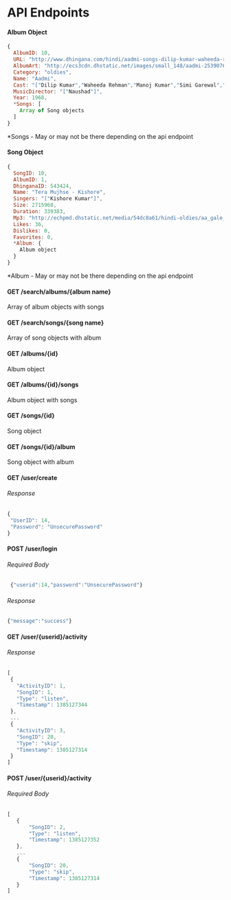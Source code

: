 # API Endpoints

#### Album Object
```javascript
{
  AlbumID: 10,
  URL: "http://www.dhingana.com/hindi/aadmi-songs-dilip-kumar-waheeda-rehman-oldies-30f4bd1",
  AlbumArt: "http://ecs3cdn.dhstatic.net/images/small_148/aadmi-25390767151fa064f78edb2.49249312.Jpg",
  Category: "oldies",
  Name: "Aadmi",
  Cast: "["Dilip Kumar","Waheeda Rehman","Manoj Kumar","Simi Garewal","Pran","Sulochana","Agha","Ulhas"]",
  MusicDirector: "["Naushad"]",
  Year: 1968,
  *Songs: [
    Array of Song objects
  ]
}
```
*Songs - May or may not be there depending on the api endpoint

#### Song Object
```javascript
{
  SongID: 10,
  AlbumID: 1,
  DhinganaID: 543424,
  Name: "Tera Mujhse - Kishore",
  Singers: "["Kishore Kumar"]",
  Size: 2715968,
  Duration: 339383,
  Mp3: "http://echpmd.dhstatic.net/media/54dc8a61/hindi-oldies/aa_gale_lag_ja/tera_mujhse___kishore.mp3",
  Likes: 36,
  Dislikes: 0,
  Favorites: 0,
  *Album: {
    Album object
  }
}
```
*Album - May or may not be there depending on the api endpoint

#### GET /search/albums/{album name}
  Array of album objects with songs


#### GET /search/songs/{song name}
  Array of song objects with album



#### GET /albums/{id}
  Album object


#### GET /albums/{id}/songs
  Album object with songs


#### GET /songs/{id}
  Song object


#### GET /songs/{id}/album
  Song object with album

#### GET /user/create
###### Response
 ```javascript
{
  "UserID": 14,
  "Password": "UnsecurePassword"
}
```

#### POST /user/login
###### Required Body
```javascript
 {"userid":14,"password":"UnsecurePassword"}
```
###### Response
```javascript
{"message":"success"}
```

#### GET /user/{userid}/activity
###### Response
 ```javascript
[
  {
    "ActivityID": 1,
    "SongID": 1,
    "Type": "listen",
    "Timestamp": 1385127344
  },
  ...
  {
    "ActivityID": 3,
    "SongID": 20,
    "Type": "skip",
    "Timestamp": 1385127314
  }
]
 ```

#### POST /user/{userid}/activity
###### Required Body
 ```javascript
 [
    {
        "SongID": 2,
        "Type": "listen",
        "Timestamp": 1385127352
    },
    ...
    {
        "SongID": 20,
        "Type": "skip",
        "Timestamp": 1385127314
    }
]
```